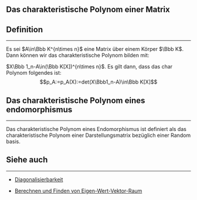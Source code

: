 ## Das charakteristische Polynom einer Matrix

## Definition

***

Es sei $A\in\Bbb K^{n\times n}$ eine Matrix über einem Körper $\Bbb K$. Dann können wir das charakteristische Polynom bilden mit:

$X\Bbb 1_n-A\in(\Bbb K[X])^{n\times n}$. Es gilt dann, dass das char Polynom folgendes ist: $$p_A:=p_A(X):=det(X\Bbb1_n-A)\in\Bbb K[X]$$

## Das charakteristische Polynom eines endomorphismus

***

Das charakteristische Polynom eines Endomorphismus ist definiert als das charakteristische Polynom einer Darstellungsmatrix bezüglich einer Random basis.

## Siehe auch

***

* [Diagonalisierbarkeit](</5. Endomorphismen/5.6 Eigenwerte und Eigenvektoren/Diagonalisierbarkeit.md>)

* [Berechnen und Finden von Eigen-Wert-Vektor-Raum](</5. Endomorphismen/5.6 Eigenwerte und Eigenvektoren/Berechnen und Finden von Eigen-Wert-Vektor-Raum.md>)

<!--ID: 1711978844701-->

